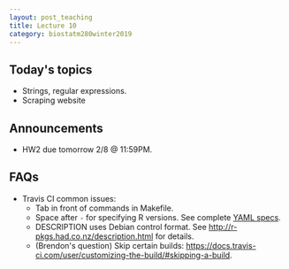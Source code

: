 ```yaml
---
layout: post_teaching
title: Lecture 10
category: biostatm280winter2019
---
```


## Today's topics

* Strings, regular expressions.  
* Scraping website

## Announcements

* HW2 due tomorrow 2/8 @ 11:59PM.

## FAQs

* Travis CI common issues:
	* Tab in front of commands in Makefile.
	* Space after `-` for specifying R versions. See complete [YAML specs](https://yaml.org/spec/1.2/spec.html).  
	* DESCRIPTION uses Debian control format. See <http://r-pkgs.had.co.nz/description.html> for details.
	* (Brendon's question) Skip certain builds: <https://docs.travis-ci.com/user/customizing-the-build/#skipping-a-build>.





